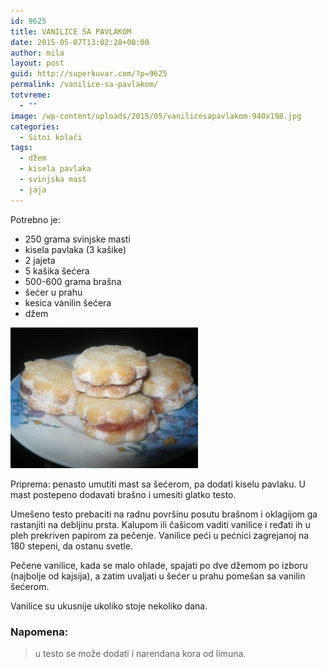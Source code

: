 ```yaml
---
id: 9625
title: VANILICE SA PAVLAKOM
date: 2015-05-07T13:02:28+00:00
author: mila
layout: post
guid: http://superkuvar.com/?p=9625
permalink: /vanilice-sa-pavlakom/
totvreme:
  - ""
image: /wp-content/uploads/2015/05/vanilicesapavlakom-940x198.jpg
categories:
  - Sitni kolači
tags:
  - džem
  - kisela pavlaka
  - svinjska mast
  - jaja
---
```

Potrebno je:

* 250 grama svinjske masti  
* kisela pavlaka (3 kašike)  
* 2 jajeta  
* 5 kašika šećera  
* 500-600 grama brašna  
* šećer u prahu  
* kesica vanilin šećera  
* džem

[<img class="alignnone size-medium wp-image-9627" src="/wp-content/uploads/2015/05/vanilicesapavlakom-300x225.jpg" alt="vanilicesapavlakom" width="300" height="225" />](/wp-content/uploads/2015/05/vanilicesapavlakom-e1431003569127.jpg)

Priprema: penasto umutiti mast sa šećerom, pa dodati kiselu pavlaku. U mast postepeno dodavati brašno i umesiti glatko testo.

Umešeno testo prebaciti na radnu površinu posutu brašnom i oklagijom ga rastanjiti na debljinu prsta. Kalupom ili čašicom vaditi vanilice i ređati ih u pleh prekriven papirom za pečenje. Vanilice peći u pećnici zagrejanoj na 180 stepeni, da ostanu svetle.

Pečene vanilice, kada se malo ohlade, spajati po dve džemom po izboru (najbolje od kajsija), a zatim uvaljati u šećer u prahu pomešan sa vanilin šećerom.

Vanilice su ukusnije ukoliko stoje nekoliko dana.

### Napomena:
> u testo se može dodati i narendana kora od limuna.
